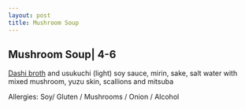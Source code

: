 ```yaml
---
layout: post
title: Mushroom Soup
---
```


## Mushroom Soup| 4-6

[Dashi broth](../sauces/dashi-for-cooking) and usukuchi (light) soy sauce, mirin, sake, salt water with mixed mushroom, yuzu skin, scallions and mitsuba

Allergies: Soy/ Gluten / Mushrooms / Onion / Alcohol